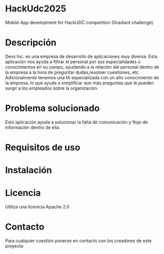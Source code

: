 # HackUdc2025
Mobile App development for HackUDC competition (Gradiant challenge)
# Descripción
Devs Inc. es una empresa de desarrollo de aplicaciones muy diversa. Esta aplicación nos ayuda a filtrar el personal por sus especialidades o conocimientos en su campo, ayudando a la relación del personal dentro de la empresa a la hora de preguntar dudas,resolver cuestiones, etc. Adicionalmente tenemos una IA especializada con un alto conocimiento de la empresa, lo que ayuda a simplificar aún más preguntas que le pueden surgir a los empleados sobre la organización.
# Problema solucionado
Esto aplicación ayuda a solucionar la falta de comunicación y flujo de información dentro de ella.
# Requisitos de uso
# Instalación
# Licencia
Utiliza una licenicia Apache 2.0
# Contacto
Para cualquier cuestión ponerse en contacto con los creadores de este proyecto
